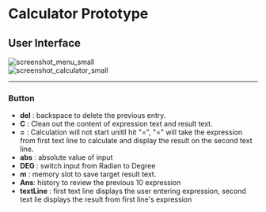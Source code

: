 # Calculator Prototype 

## User Interface 
![screenshot_menu_small](https://cloud.githubusercontent.com/assets/15674468/14340181/ef4011b0-fc39-11e5-85b8-f0cbfd77594d.png)         &nbsp;&nbsp;&nbsp;<br> ![screenshot_calculator_small](https://cloud.githubusercontent.com/assets/15674468/14340220/376d3850-fc3a-11e5-9a23-c9b230e1abd4.png)

***
### Button 
* **del** : backspace to delete the previous entry.
* **C** : Clean out the content of expression text and result text.
* **=** : Calculation will not start unitll hit "=", "=" will take the expression from first text line to calculate and display the result on the second text line.
* **abs** : absolute value of input
* **DEG** : switch input from Radian to Degree
* **m** : memory slot to save target result text.
* **Ans**: history to review the previous 10 expression 
* **textLine** : first text line displays the user entering expression, second text lie displays the result from first line's expression

